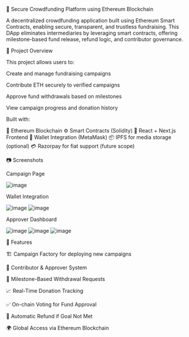 💸 Secure Crowdfunding Platform using Ethereum Blockchain

A decentralized crowdfunding application built using Ethereum Smart Contracts, enabling secure, transparent, and trustless fundraising. This DApp eliminates intermediaries by leveraging smart contracts, offering milestone-based fund release, refund logic, and contributor governance.

🚀 Project Overview

This project allows users to:

Create and manage fundraising campaigns

Contribute ETH securely to verified campaigns

Approve fund withdrawals based on milestones

View campaign progress and donation history

Built with:

🔗 Ethereum Blockchain
⚙️ Smart Contracts (Solidity)
🧠 React + Next.js Frontend
🔐 Wallet Integration (MetaMask)
📦 IPFS for media storage (optional)
💳 Razorpay for fiat support (future scope)

📷 Screenshots

Campaign Page

![image](https://github.com/user-attachments/assets/5e62e061-1437-4fb8-8615-0b1a632ef044)

Wallet Integration

![image](https://github.com/user-attachments/assets/2799df92-8321-4579-8cca-e3df6b00d592)
![image](https://github.com/user-attachments/assets/f4a093b9-5c45-44a3-947a-6b46a0bcfa7e)

Approver Dashboard

![image](https://github.com/user-attachments/assets/c454d517-321a-4028-aa5a-ece1080dc343)
![image](https://github.com/user-attachments/assets/4f7289fe-11f6-42a4-a51b-0f580efba7db)
![image](https://github.com/user-attachments/assets/46af05af-c914-4ac6-a277-a739c16e1ea7)


📂 Features

🏗️ Campaign Factory for deploying new campaigns

👥 Contributor & Approver System

🔐 Milestone-Based Withdrawal Requests

📈 Real-Time Donation Tracking

✅ On-chain Voting for Fund Approval

🔄 Automatic Refund if Goal Not Met

🌍 Global Access via Ethereum Blockchain
